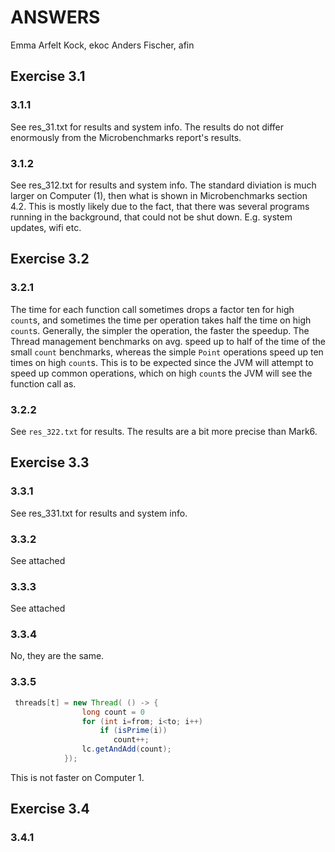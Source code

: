 
ANSWERS
==========

Emma Arfelt Kock, ekoc
Anders Fischer, afin


Exercise 3.1
------------
### 3.1.1
See res_31.txt for results and system info. 
The results do not differ enormously from the Microbenchmarks report's results. 

### 3.1.2
See res_312.txt for results and system info. 
The standard diviation is much larger on Computer (1), then what is shown in Microbenchmarks section 4.2. This is mostly likely due to the fact, that there was several programs running in the background, that could not be shut down. E.g. system updates, wifi etc. 


Exercise 3.2
------------

### 3.2.1 
The time for each function call sometimes drops a factor ten for high `count`s, and sometimes the time per operation takes half the time on high `count`s. Generally, the simpler the operation, the faster the speedup. The Thread management benchmarks on avg. speed up to half of the time of the small `count` benchmarks, whereas the simple `Point` operations speed up ten times on high `count`s. 
This is to be expected since the JVM will attempt to speed up common operations, which on high `count`s the JVM will see the function call as.

### 3.2.2
See `res_322.txt` for results.
The results are a bit more precise than Mark6. 

Exercise 3.3
------------

### 3.3.1
See res_331.txt for results and system info. 

### 3.3.2
See attached

### 3.3.3
See attached 

### 3.3.4
No, they are the same. 

### 3.3.5
```java
 threads[t] = new Thread( () -> {
                long count = 0
                for (int i=from; i<to; i++)
                    if (isPrime(i))
                       count++;
                lc.getAndAdd(count);
            });
```
This is not faster on Computer 1. 

Exercise 3.4
------------

### 3.4.1
